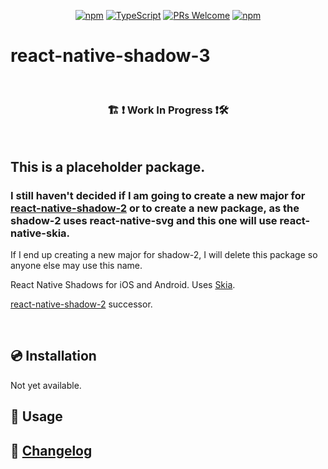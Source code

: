 <!-- <img src=".logo.png" alt=react-native-shadow-3/><br/> -->

<div align="center">

[![npm](https://img.shields.io/npm/v/react-native-shadow-3)](https://www.npmjs.com/package/react-native-shadow-3)
[![TypeScript](https://badgen.net/npm/types/env-var)](http://www.typescriptlang.org/)
[![PRs Welcome](https://img.shields.io/badge/PRs-welcome-brightgreen.svg?style=flat-square)](http://makeapullrequest.com)
[![npm](https://img.shields.io/npm/dm/react-native-shadow-3)](https://www.npmjs.com/package/react-native-shadow-3)
</div>

# react-native-shadow-3


<br/>

<div align="center">
  <h3> 🏗 ❗ Work In Progress ❗🛠 </h3>
</div>

<br/>

## This is a placeholder package.

### I still haven't decided if I am going to create a new major for [react-native-shadow-2](https://github.com/SrBrahma/react-native-shadow-2) or to create a new package, as the shadow-2 uses react-native-svg and this one will use react-native-skia.

If I end up creating a new major for shadow-2, I will delete this package so anyone else may use this name.

React Native Shadows for iOS and Android. Uses [Skia](https://github.com/Shopify/react-native-skia).

[react-native-shadow-2](https://github.com/SrBrahma/react-native-shadow-2) successor.

<br/>

## 💿 Installation
Not yet available.
<!-- ```bash
# yarn add react-native-shadow-3
# or
# npm install react-native-shadow-3
``` -->

## 📖 Usage

## 📰 [Changelog](CHANGELOG.md)
